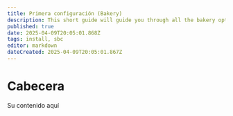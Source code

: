 ```yaml
---
title: Primera configuración (Bakery)
description: This short guide will guide you through all the bakery options
published: true
date: 2025-04-09T20:05:01.868Z
tags: install, sbc
editor: markdown
dateCreated: 2025-04-09T20:05:01.867Z
---
```


# Cabecera

Su contenido aquí